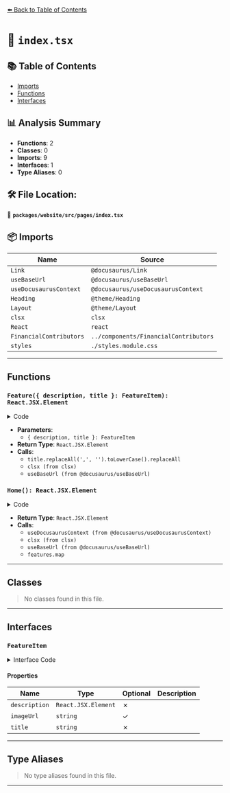 [⬅️ Back to Table of Contents](../../../../index.md)

# 📄 `index.tsx`

## 📚 Table of Contents

- [Imports](#imports)
- [Functions](#functions)
- [Interfaces](#interfaces)

## 📊 Analysis Summary

- **Functions**: 2
- **Classes**: 0
- **Imports**: 9
- **Interfaces**: 1
- **Type Aliases**: 0

## 🛠️ File Location:
📂 **`packages/website/src/pages/index.tsx`**

## 📦 Imports

| Name | Source |
|------|--------|
| `Link` | `@docusaurus/Link` |
| `useBaseUrl` | `@docusaurus/useBaseUrl` |
| `useDocusaurusContext` | `@docusaurus/useDocusaurusContext` |
| `Heading` | `@theme/Heading` |
| `Layout` | `@theme/Layout` |
| `clsx` | `clsx` |
| `React` | `react` |
| `FinancialContributors` | `../components/FinancialContributors` |
| `styles` | `./styles.module.css` |


---

## Functions

### `Feature({ description, title }: FeatureItem): React.JSX.Element`

<details><summary>Code</summary>

```ts
function Feature({ description, title }: FeatureItem): React.JSX.Element {
  return (
    <div className="col col--12 padding-vert--lg">
      <div className="text--center">
        <Heading
          as="h2"
          id={title.replaceAll(',', '').toLowerCase().replaceAll(/\s|_/g, '-')}
        >
          {title}
        </Heading>
      </div>
      {description}
      <div className={styles.buttons}>
        <Link
          className={clsx('button button--primary', styles.buttonCentered)}
          to={useBaseUrl('getting-started')}
        >
          Get Started
        </Link>
      </div>
    </div>
  );
}
```
</details>

- **Parameters**:
  - `{ description, title }: FeatureItem`
- **Return Type**: `React.JSX.Element`
- **Calls**:
  - `title.replaceAll(',', '').toLowerCase().replaceAll`
  - `clsx (from clsx)`
  - `useBaseUrl (from @docusaurus/useBaseUrl)`
### `Home(): React.JSX.Element`

<details><summary>Code</summary>

```ts
function Home(): React.JSX.Element {
  const { siteConfig } = useDocusaurusContext();
  return (
    <Layout description={siteConfig.tagline}>
      <main>
        <div className={clsx('hero hero--dark', styles.hero)}>
          <div className="container">
            <img
              alt="Hero Logo"
              className={styles.hero__logo}
              src="/img/logo.svg"
            />
            <h1 className="hero__title">{siteConfig.title}</h1>
            <p className="hero__subtitle">{siteConfig.tagline}</p>
            <div className={styles.buttons}>
              <Link
                className="button button--primary"
                to={useBaseUrl('getting-started')}
              >
                Get Started
              </Link>
              <Link
                className="button button--secondary button--outline"
                to={useBaseUrl('play/')}
              >
                Playground
              </Link>
            </div>
          </div>
        </div>

        {features.map((props, idx) => (
          <section
            className={clsx(
              styles.features,
              idx % 2 === 1 ? styles.lightBackground : '',
            )}
            key={idx}
          >
            <div className="container">
              <div className="row">
                <Feature {...props} />
              </div>
            </div>
          </section>
        ))}
        <section className={styles.sponsors}>
          <div className="container text--center padding-vert--lg">
            <Heading as="h2" id="financial-contributors">
              Financial Contributors
            </Heading>
            <FinancialContributors />
          </div>
        </section>
      </main>
    </Layout>
  );
}
```
</details>

- **Return Type**: `React.JSX.Element`
- **Calls**:
  - `useDocusaurusContext (from @docusaurus/useDocusaurusContext)`
  - `clsx (from clsx)`
  - `useBaseUrl (from @docusaurus/useBaseUrl)`
  - `features.map`

---

## Classes

> No classes found in this file.


---

## Interfaces

### `FeatureItem`

<details><summary>Interface Code</summary>

```ts
interface FeatureItem {
  description: React.JSX.Element;
  imageUrl?: string;
  title: string;
}
```
</details>

#### Properties

| Name | Type | Optional | Description |
|------|------|----------|-------------|
| `description` | `React.JSX.Element` | ✗ |  |
| `imageUrl` | `string` | ✓ |  |
| `title` | `string` | ✗ |  |


---

## Type Aliases

> No type aliases found in this file.


---